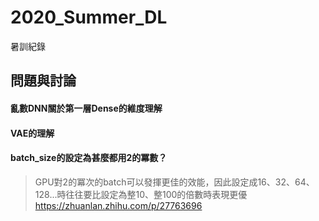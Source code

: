 # 2020_Summer_DL
暑訓紀錄

## 問題與討論
#### 亂數DNN關於第一層Dense的維度理解


#### VAE的理解


#### batch_size的設定為甚麼都用2的冪數？
> GPU對2的冪次的batch可以發揮更佳的效能，因此設定成16、32、64、128...時往往要比設定為整10、整100的倍數時表現更優 
https://zhuanlan.zhihu.com/p/27763696

